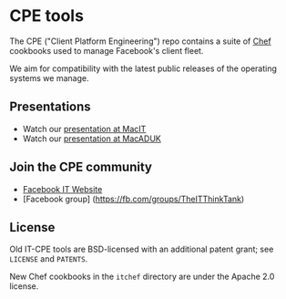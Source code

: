 # CPE tools
The CPE ("Client Platform Engineering") repo contains a suite of
[Chef](https://www.chef.io/) cookbooks used to manage Facebook's client fleet.

We aim for compatibility with the latest public releases of the operating
systems we manage.

## Presentations
* Watch our [presentation at MacIT](http://www.youtube.com/watch?v=Z3gMXUxI0Hs)
* Watch our [presentation at MacADUK](https://www.youtube.com/watch?v=VIzgMavUFRQ)

## Join the CPE community
* [Facebook IT Website](https://fb.com/it)
* [Facebook group] (https://fb.com/groups/TheITThinkTank)

## License
Old IT-CPE tools are BSD-licensed with an additional patent grant; see `LICENSE`
and `PATENTS`.

New Chef cookbooks in the `itchef` directory are under the Apache 2.0 license.


